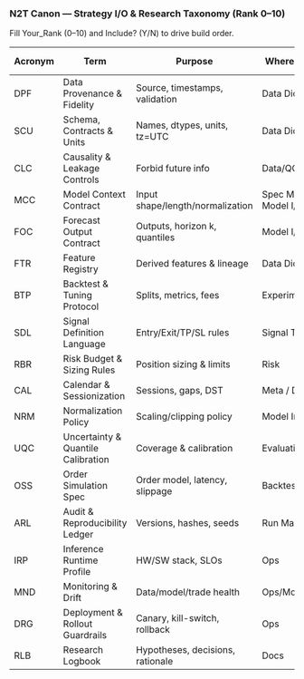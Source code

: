 ### N2T Canon — Strategy I/O & Research Taxonomy (Rank 0–10)

Fill Your_Rank (0–10) and Include? (Y/N) to drive build order.

| Acronym | Term                               | Purpose                          | Where it lives        | Suggested Columns                | Tier | Default_Rank | Your_Rank | Include? |
| ------- | ---------------------------------- | -------------------------------- | --------------------- | -------------------------------- | ---- | ------------ | --------- | -------- |
| DPF     | Data Provenance & Fidelity         | Source, timestamps, validation   | Data Dictionary       | source, checksum, latency_ms     | A    | 10           |           |          |
| SCU     | Schema, Contracts & Units          | Names, dtypes, units, tz=UTC     | Data Dictionary       | dtype, unit, tz                  | A    | 10           |           |          |
| CLC     | Causality & Leakage Controls       | Forbid future info               | Data/QC               | leakage_guard                    | A    | 10           |           |          |
| MCC     | Model Context Contract             | Input shape/length/normalization | Spec Meta / Model I/O | T, scaler, clip                  | A    | 10           |           |          |
| FOC     | Forecast Output Contract           | Outputs, horizon k, quantiles    | Model I/O             | k, quantiles, align              | A    | 10           |           |          |
| FTR     | Feature Registry                   | Derived features & lineage       | Data Dictionary       | formula, lineage                 | A    | 9            |           |          |
| BTP     | Backtest & Tuning Protocol         | Splits, metrics, fees            | Experiment            | split_id, metrics                | A    | 9            |           |          |
| SDL     | Signal Definition Language         | Entry/Exit/TP/SL rules           | Signal Table          | entry, exit, tp, sl, cooldown    | A    | 9            |           |          |
| RBR     | Risk Budget & Sizing Rules         | Position sizing & limits         | Risk                  | risk_budget, size_rule           | A    | 9            |           |          |
| CAL     | Calendar & Sessionization          | Sessions, gaps, DST              | Meta / Data           | session, gap_policy              | B    | 8            |           |          |
| NRM     | Normalization Policy               | Scaling/clipping policy          | Model In              | scaler, win, clip                | B    | 8            |           |          |
| UQC     | Uncertainty & Quantile Calibration | Coverage & calibration           | Evaluation            | coverage_target                  | B    | 8            |           |          |
| OSS     | Order Simulation Spec              | Order model, latency, slippage   | Backtest Sim          | order_type, slip_bps, latency_ms | B    | 8            |           |          |
| ARL     | Audit & Reproducibility Ledger     | Versions, hashes, seeds          | Run Manifest          | data_hash, model_hash, seed      | B    | 8            |           |          |
| IRP     | Inference Runtime Profile          | HW/SW stack, SLOs                | Ops                   | gpu, infer_ms                    | C    | 7            |           |          |
| MND     | Monitoring & Drift                 | Data/model/trade health          | Ops/Monitoring        | drift_thresholds                 | C    | 7            |           |          |
| DRG     | Deployment & Rollout Guardrails    | Canary, kill-switch, rollback    | Ops                   | canary_pct, killswitch_dd        | C    | 7            |           |          |
| RLB     | Research Logbook                   | Hypotheses, decisions, rationale | Docs                  | decision_note                    | C    | 6            |           |          |
